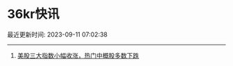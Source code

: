 # 36kr快讯

最近更新时间: 2023-09-11 07:02:38

--- 
1. [美股三大指数小幅收涨，热门中概股多数下跌](https://www.36kr.com/newsflashes/2426402797855488) 

